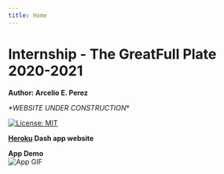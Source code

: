 ```yaml
---
title: Home
---
```

# Internship - The GreatFull Plate 2020-2021  

**Author: Arcelio E. Perez**  

*\*WEBSITE UNDER CONSTRUCTION*\*

[![License: MIT](https://img.shields.io/badge/License-MIT-blue.svg)](https://opensource.org/licenses/MIT)

**[Heroku](https://my-internship-app.herokuapp.com/) Dash app website**    
 
**App Demo**  
![App GIF](demo/my-dash-app.gif)
